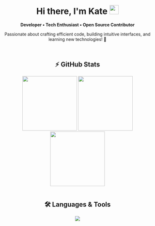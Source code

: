 <div align="center">
  <h1>Hi there, I'm Kate <img src="https://media.giphy.com/media/hvRJCLFzcasrR4ia7z/giphy.gif" width="30px"></h1>
</div>

<p align="center"> 
  <b>Developer • Tech Enthusiast • Open Source Contributor</b> 
</p>

<p align="center"> 
  Passionate about crafting efficient code, building intuitive interfaces, and learning new technologies! 🚀
</p>

<br/>

<div align="center">
  <h2>⚡ GitHub Stats</h2>
  
  <img height="180em" src="https://github-readme-streak-stats.herokuapp.com/?user=kvtemadden&theme=blueberry"/>
  <img height="180em" src="https://github-profile-summary-cards.vercel.app/api/cards/profile-details?username=kvtemadden&theme=blueberry"/>
  
  <img height="180em" src="https://github-readme-stats.vercel.app/api/top-langs/?username=kvtemadden&layout=compact&theme=blueberry" />
</div>

<br/>

<div align="center">
  <h2>🛠 Languages & Tools</h2>

  <p align="center">
    <img src="https://skillicons.dev/icons?i=js,ts,html,css,react,nodejs,nextjs,mongodb,express,mysql,tailwind,bootstrap,materialui&theme=light" />
  </p>
</div>
